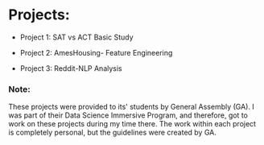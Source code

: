 # Projects:

* Project 1: SAT vs ACT Basic Study

* Project 2: AmesHousing- Feature Engineering

* Project 3: Reddit-NLP Analysis



### Note:

These projects were provided to its' students by General Assembly (GA). I was part of their Data Science Immersive Program, and therefore, got to work on these projects during my time there. The work within each project is completely personal, but the guidelines were created by GA.
